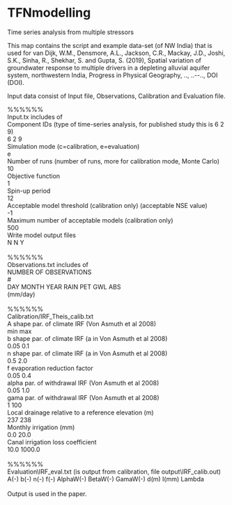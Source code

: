 # TFNmodelling
Time series analysis from multiple stressors

This map contains the script and example data-set (of NW India) that is used for 
van Dijk, W.M., Densmore, A.L., Jackson, C.R., Mackay, J.D., Joshi, S.K., Sinha, R., Shekhar, S. and Gupta, S. (2019), Spatial variation of groundwater response to multiple drivers in a depleting alluvial aquifer system, northwestern India, Progress in Physical Geography, .., ..--.., DOI (DOI).

Input data consist of Input file, Observations, Calibration and Evaluation file.

%%%%%%<br/>
Input.tx includes of<br/>
Component IDs (type of time-series analysis, for published study this is 6 2 9)<br/>
6 2 9<br/>
Simulation mode (c=calibration, e=evaluation)<br/>
e<br/>
Number of runs (number of runs, more for calibration mode, Monte Carlo)<br/>
10<br/>
Objective function<br/>
1<br/>
Spin-up period<br/>
12<br/>
Acceptable model threshold (calibration only) (acceptable NSE value)<br/>
-1<br/>
Maximum number of acceptable models (calibration only)<br/>
500<br/>
Write model output files<br/>
N N Y<br/>
<br/>
%%%%%%<br/>
Observations.txt includes of<br/>
NUMBER OF OBSERVATIONS<br/>
#<br/>
DAY	 MONTH	 YEAR	 RAIN	 PET	 GWL	 ABS<br/>
                   (mm/day)<br/>
<br/>
%%%%%%<br/>
Calibration/IRF_Theis_calib.txt<br/>
A shape par. of climate IRF (Von Asmuth et al 2008)<br/>
min max <br/>
b shape par. of climate IRF (a in Von Asmuth et al 2008)<br/>
0.05 0.1<br/>
n shape par. of climate IRF (a in Von Asmuth et al 2008)<br/>
0.5 2.0<br/>
f evaporation reduction factor<br/>
0.05 0.4<br/>
alpha par. of withdrawal IRF (Von Asmuth et al 2008)<br/>
0.05 1.0<br/>
gama par. of withdrawal IRF (Von Asmuth et al 2008)<br/>
1 100<br/>
Local drainage relative to a reference elevation (m)<br/>
237 238<br/>
Monthly irrigation (mm)<br/>
0.0 20.0<br/>
Canal irrigation loss coefficient<br/>
10.0 1000.0<br/>
<br/>
%%%%%%<br/>
Evaluation\IRF_eval.txt (is output from calibration, file output\IRF_calib.out)<br/>
A(-)	b(-)	n(-)	f(-)	AlphaW(-)	BetaW(-)	GamaW(-)	d(m)  I(mm)	Lambda<br/>
<br/>
Output is used in the paper.
